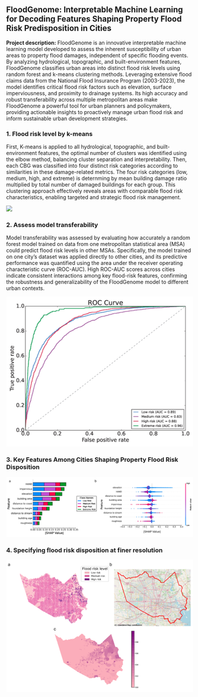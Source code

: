 ## FloodGenome: Interpretable Machine Learning for Decoding Features Shaping Property Flood Risk Predisposition in Cities

**Project description:** FloodGenome is an innovative interpretable machine learning model developed to assess the inherent susceptibility of urban areas to property flood damages, independent of specific flooding events. By analyzing hydrological, topographic, and built-environment features, FloodGenome classifies urban areas into distinct flood risk levels using random forest and k-means clustering methods. Leveraging extensive flood claims data from the National Flood Insurance Program (2003-2023), the model identifies critical flood risk factors such as elevation, surface imperviousness, and proximity to drainage systems. Its high accuracy and robust transferability across multiple metropolitan areas make FloodGenome a powerful tool for urban planners and policymakers, providing actionable insights to proactively manage urban flood risk and inform sustainable urban development strategies.

### 1. Flood risk level by k-means

First, K-means is applied to all hydrological, topographic, and built-environment features, the optimal number of clusters was identified using the elbow method, balancing cluster separation and interpretability. Then, each CBG was classified into four distinct risk categories according to similarities in these damage-related metrics. The four risk categories (low, medium, high, and extreme) is deternming by mean building damage ratio multiplied by total number of damaged buildings for each group. This clustering approach effectively reveals areas with comparable flood risk characteristics, enabling targeted and strategic flood risk management.

<img src="images/FG_figure1.png?raw=true"/>

### 2. Assess model transferability
Model transferability was assessed by evaluating how accurately a random forest model trained on data from one metropolitan statistical area (MSA) could predict flood risk levels in other MSAs. Specifically, the model trained on one city’s dataset was applied directly to other cities, and its predictive performance was quantified using the area under the receiver operating characteristic curve (ROC-AUC). High ROC-AUC scores across cities indicate consistent interactions among key flood-risk features, confirming the robustness and generalizability of the FloodGenome model to different urban contexts.

<img src="images/FG_figure2.png?raw=true"/>

### 3. Key Features Among Cities Shaping Property Flood Risk Disposition


<img src="images/FG_figure3.png?raw=true"/>

### 4. Specifying flood risk disposition at finer resolution


<img src="images/FG_figure4.png?raw=true"/>
